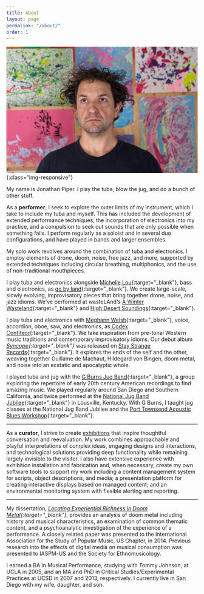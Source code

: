 ```yaml
---
title: About
layout: page
permalink: "/about/"
order: 1
---
```


![image-title-here](/assets/images/bio.jpg){:class="img-responsive"}

My name is Jonathan Piper. I play the tuba, blow the jug, and do a bunch of other stuff.

As a **performer**, I seek to explore the outer limits of my instrument, which I take to include my tuba and myself. This has included the development of extended performance techniques, the incorporation of electronics into my practice, and a compulsion to seek out sounds that are only possible when something fails. I perform regularly as a soloist and in several duo configurations, and have played in bands and larger ensembles.

My solo work revolves around the combination of tuba and electronics. I employ elements of drone, doom, noise, free jazz, and more, supported by extended techniques including circular breathing, multiphonics, and the use of non-traditional mouthpieces.

I play tuba and electronics alongside [Michelle Lou](http://michellelou.com){:target="_blank"}, bass and electronics, as [go by land](http://gobyland.space){:target="_blank"}. We create large-scale, slowly evolving, improvisatory pieces that bring together drone, noise, and jazz idioms. We’ve performed at wasteLAnd‘s [A Winter Wasteland](https://www.wastelandmusic.org/winterwasteland){:target="_blank"} and [High Desert Soundings](https://www.highdesertsoundings.us/){:target="_blank"}.

I play tuba and electronics with [Meghann Welsh](http://meghannwelsh.com){:target="_blank"}, voice, accordion, oboe, saw, and electronics, as[ Codex Confiteor](http://confiteor.cc){:target="_blank"}. We take inspiration from pre-tonal Western music traditions and contemporary improvisatory idioms. Our debut album *[Syncope](https://staystrange.bandcamp.com/album/syncope){:target="_blank"}* was released on [Stay Strange Records](https://staystrange.com/){:target="_blank"}. It explores the ends of the self and the other, weaving together Guillame de Machaut, Hildegard von Bingen, doom metal, and noise into an ecstatic and apocalyptic whole.

I played tuba and jug with the [G Burns Jug Band](http://gburnsjugband.com){:target="_blank"}, a group exploring the repertoire of early 20th century American recordings to find amazing music. We played regularly around San Diego and Southern California, and twice performed at the [National Jug Band Jubilee](http://www.jugbandjubilee.com/){:target="_blank"} in Lousville, Kentucky. With G Burns, I taught jug classes at the National Jug Band Jubilee and the [Port Townsend Acoustic Blues Workshop](https://centrum.org/port-townsend-acoustic-blues-festival-workshop/){:target="_blank"}.

---
As a **curator**, I strive to create [exhibitions](/exhibitions) that inspire thoughtful conversation and reevaluation. My work combines approachable and playful interpretations of complex ideas, engaging designs and interactions, and technological solutions providing deep functionality while remaining largely invisible to the visitor. I also have extensive experience with exhibition installation and fabrication and, when necessary, create my own software tools to support my work including a content management system for scripts, object descriptions, and media; a presentation platform for creating interactive displays based on managed content; and an environmental monitoring system with flexible alerting and reporting.

---
My dissertation, *[Locating Experiential Richness in Doom Metal](https://escholarship.org/uc/item/7bq7387s){:target="_blank"}*, provides an analysis of doom metal including history and musical characteristics, an examination of common thematic content, and a psychoanalytic investigation of the experience of a performance. A closely related paper was presented to the International Association for the Study of Popular Music, US Chapter, in 2014. Previous research into the effects of digital media on musical consumption was presented to IASPM-US and the Society for Ethnomusicology.

I earned a BA in Musical Performance, studying with Tommy Johnson, at UCLA in 2005, and an MA and PhD in Critical Studies/Experimental Practices at UCSD in 2007 and 2013, respectively. I currently live in San Diego with my wife, daughter, and son.